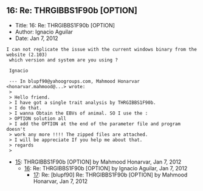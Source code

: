 ## 16: Re: THRGIBBS1F90b [OPTION]

- Title: 16: Re: THRGIBBS1F90b [OPTION]
- Author: Ignacio Aguilar
- Date: Jan 7, 2012
```
I can not replicate the issue with the current windows binary from the website (2.103)
 which version and system are you using ?

 Ignacio 

 --- In blupf90@yahoogroups.com, Mahmood Honarvar <honarvar.mahmood@...> wrote:
 >
 > Hello friend.
 > I have got a single trait analysis by THRGIBBS1F90b.
 > I do that.
 > I wanna Obtain the EBVs of animal. SO I use the :
 > OPTION solution all
 > I add the OPTION at the end of the parameter file and program doesn't
 > work any more !!!! The zipped files are attached.
 > I will be appreciate If you help me about that.
 > regards
 > 
```

- [15](0015.md): THRGIBBS1F90b [OPTION] by Mahmood Honarvar, Jan 7, 2012
    - [16](0016.md): Re: THRGIBBS1F90b [OPTION] by Ignacio Aguilar, Jan 7, 2012
        - [17](0017.md): Re: [blupf90] Re: THRGIBBS1F90b [OPTION] by Mahmood Honarvar, Jan 7, 2012
